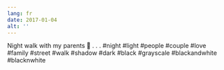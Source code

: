 ```yaml
---
lang: fr
date: 2017-01-04
alt: ''
---
```


Night walk with my parents 👫
.
.
.
#night #light #people #couple #love #family #street #walk #shadow #dark #black #grayscale #blackandwhite #blacknwhite
